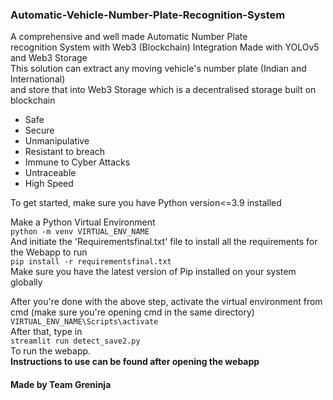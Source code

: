 ### Automatic-Vehicle-Number-Plate-Recognition-System
A comprehensive and well made Automatic Number Plate <br>recognition System with Web3 (Blockchain) Integration
Made with YOLOv5 and Web3 Storage <br> This solution can extract any moving vehicle's number plate (Indian and International) <br>
and store that into Web3 Storage which is a decentralised storage built on blockchain <br>
- Safe
- Secure
- Unmanipulative
- Resistant to breach
- Immune to Cyber Attacks
- Untraceable
- High Speed

To get started, make sure you have Python version<=3.9 installed <br>

Make a Python Virtual Environment <br>
`python -m venv VIRTUAL_ENV_NAME`<br>
And initiate the 'Requirementsfinal.txt' file to install all the requirements for the Webapp to run<br>
`pip install -r requirementsfinal.txt` <br>
Make sure you have the latest version of Pip installed on your system globally<br>

After you're done with the above step, activate the virtual environment from cmd (make sure you're opening cmd in the same directory)<br>
`VIRTUAL_ENV_NAME\Scripts\activate` <br>
After that, type in <br>
`streamlit run detect_save2.py`<br>
To run the webapp.<br>
<b> Instructions to use can be found after opening the webapp </b>


#### Made by Team Greninja
